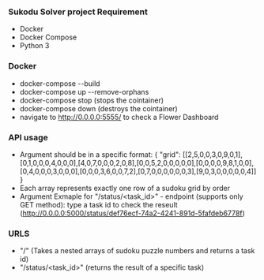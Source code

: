 ### Sukodu Solver project Requirement
  - Docker
  - Docker Compose
  - Python 3

### Docker
  - docker-compose --build
  - docker-compose up --remove-orphans
  - docker-compose stop (stops the cointainer)
  - docker-compose down (destroys the cointainer)
  - navigate to http://0.0.0.0:5555/ to check a Flower Dashboard

### API usage
  - Argument should be in a specific format: 
      {
        "grid": [[2,5,0,0,3,0,9,0,1],[0,1,0,0,0,4,0,0,0],[4,0,7,0,0,0,2,0,8],[0,0,5,2,0,0,0,0,0],[0,0,0,0,9,8,1,0,0],
        [0,4,0,0,0,3,0,0,0],[0,0,0,3,6,0,0,7,2],[0,7,0,0,0,0,0,0,3],[9,0,3,0,0,0,0,0,4]]
      } 
  - Each array represents exactly one row of a sudoku grid by order
  - Argument Exmaple for "/status/<task_id>" - endpoint (supports only GET method):
    type a task id to check the reseult (http://0.0.0.0:5000/status/def76ecf-74a2-4241-891d-5fafdeb6778f)

### URLS
  - "/" (Takes a nested arrays of sudoku puzzle numbers and returns a task id)
  - "/status/<task_id>" (returns the result of a specific task)